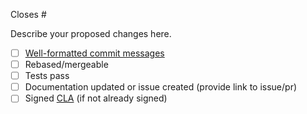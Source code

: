 Closes #

Describe your proposed changes here.

<!-- Checkboxes below this note can be erased if not applicable to your Pull Request. -->

- [ ] [Well-formatted commit messages](https://www.conventionalcommits.org/en/v1.0.0-beta.3/)
- [ ] Rebased/mergeable
- [ ] Tests pass
- [ ] Documentation updated or issue created (provide link to issue/pr)
- [ ] Signed [CLA](https://influxdata.com/community/cla/) (if not already signed)
